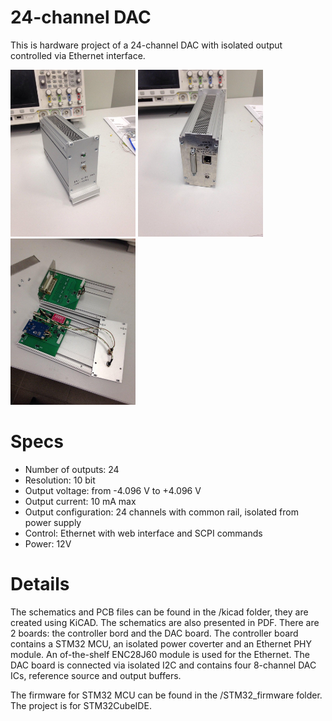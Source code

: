 # 24-channel DAC
This is hardware project of a 24-channel DAC with isolated output controlled via Ethernet interface. 

<img src="/photos/photo_2020-09-07_16-47-34.jpg" alt="drawing" width="200"/> <img src="/photos/photo_2020-09-07_16-48-04.jpg" alt="drawing" width="200"/> <img src="/photos/photo_2020-09-07_16-48-26.jpg" alt="drawing" width="200"/>

# Specs
- Number of outputs: 24
- Resolution: 10 bit
- Output voltage: from -4.096 V to +4.096 V
- Output current: 10 mA max
- Output configuration: 24 channels with common rail, isolated from power supply
- Control: Ethernet with web interface and SCPI commands
- Power: 12V

# Details
The schematics and PCB files can be found in the /kicad folder, they are created using KiCAD. The schematics are also presented in PDF. There are 2 boards: the controller bord and the DAC board. The controller board contains a STM32 MCU, an isolated power coverter and an Ethernet PHY module. An of-the-shelf ENC28J60 module is used for the Ethernet. The DAC board is connected via isolated I2C and contains four 8-channel DAC ICs, reference source and output buffers.

The firmware for STM32 MCU can be found in the /STM32_firmware folder. The project is for STM32CubeIDE.
